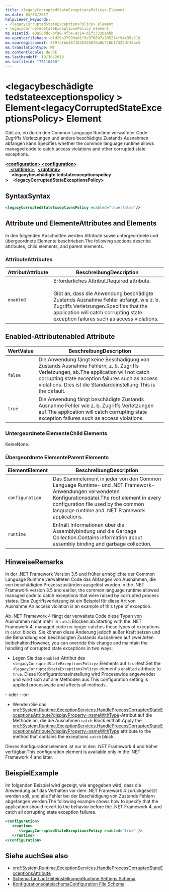 ```yaml
---
title: <legacyCorruptedStateExceptionsPolicy>-Element
ms.date: 03/30/2017
helpviewer_keywords:
- <legacyCorruptedStateExceptionsPolicy> element
- legacyCorruptedStateExceptionsPolicy element
ms.assetid: e0a55ddc-bfa8-4f3e-ac14-d1fc3330e4bb
ms.openlocfilehash: d1d29a37999a01f3e370897a1052f4f94435a218
ms.sourcegitcommit: 559fcfbe4871636494870a8b716bf7325df34ac5
ms.translationtype: MT
ms.contentlocale: de-DE
ms.lasthandoff: 10/30/2019
ms.locfileid: "73116460"
---
```

# <a name="legacycorruptedstateexceptionspolicy-element"></a><span data-ttu-id="5c67a-102">\<legacybeschädigte tedstateexceptionspolicy > Element</span><span class="sxs-lookup"><span data-stu-id="5c67a-102">\<legacyCorruptedStateExceptionsPolicy> Element</span></span>
<span data-ttu-id="5c67a-103">Gibt an, ob durch den Common Language Runtime verwalteter Code Zugriffs Verletzungen und andere beschädigte Zustands Ausnahmen abfangen kann.</span><span class="sxs-lookup"><span data-stu-id="5c67a-103">Specifies whether the common language runtime allows managed code to catch access violations and other corrupted state exceptions.</span></span>  
  
<span data-ttu-id="5c67a-104">[ **\<configuration>** ](../configuration-element.md)</span><span class="sxs-lookup"><span data-stu-id="5c67a-104">[**\<configuration>**](../configuration-element.md)</span></span>\
<span data-ttu-id="5c67a-105">&nbsp; &nbsp;[ **\<runtime >** ](runtime-element.md) </span><span class="sxs-lookup"><span data-stu-id="5c67a-105">&nbsp;&nbsp;[**\<runtime>**](runtime-element.md)</span></span>\
<span data-ttu-id="5c67a-106">&nbsp;&nbsp;&nbsp;&nbsp; **\<legacybeschädigte tedstateexceptionspolicy >**</span><span class="sxs-lookup"><span data-stu-id="5c67a-106">&nbsp;&nbsp;&nbsp;&nbsp;**\<legacyCorruptedStateExceptionsPolicy>**</span></span>  
  
## <a name="syntax"></a><span data-ttu-id="5c67a-107">Syntax</span><span class="sxs-lookup"><span data-stu-id="5c67a-107">Syntax</span></span>  
  
```xml  
<legacyCorruptedStateExceptionsPolicy enabled="true|false"/>  
```  
  
## <a name="attributes-and-elements"></a><span data-ttu-id="5c67a-108">Attribute und Elemente</span><span class="sxs-lookup"><span data-stu-id="5c67a-108">Attributes and Elements</span></span>  
 <span data-ttu-id="5c67a-109">In den folgenden Abschnitten werden Attribute sowie untergeordnete und übergeordnete Elemente beschrieben.</span><span class="sxs-lookup"><span data-stu-id="5c67a-109">The following sections describe attributes, child elements, and parent elements.</span></span>  
  
### <a name="attributes"></a><span data-ttu-id="5c67a-110">Attribute</span><span class="sxs-lookup"><span data-stu-id="5c67a-110">Attributes</span></span>  
  
|<span data-ttu-id="5c67a-111">Attribut</span><span class="sxs-lookup"><span data-stu-id="5c67a-111">Attribute</span></span>|<span data-ttu-id="5c67a-112">Beschreibung</span><span class="sxs-lookup"><span data-stu-id="5c67a-112">Description</span></span>|  
|---------------|-----------------|  
|`enabled`|<span data-ttu-id="5c67a-113">Erforderliches Attribut.</span><span class="sxs-lookup"><span data-stu-id="5c67a-113">Required attribute.</span></span><br /><br /> <span data-ttu-id="5c67a-114">Gibt an, dass die Anwendung beschädigte Zustands Ausnahme Fehler abfängt, wie z. b. Zugriffs Verletzungen.</span><span class="sxs-lookup"><span data-stu-id="5c67a-114">Specifies that the application will catch corrupting state exception failures such as access violations.</span></span>|  
  
## <a name="enabled-attribute"></a><span data-ttu-id="5c67a-115">Enabled-Attribut</span><span class="sxs-lookup"><span data-stu-id="5c67a-115">enabled Attribute</span></span>  
  
|<span data-ttu-id="5c67a-116">Wert</span><span class="sxs-lookup"><span data-stu-id="5c67a-116">Value</span></span>|<span data-ttu-id="5c67a-117">Beschreibung</span><span class="sxs-lookup"><span data-stu-id="5c67a-117">Description</span></span>|  
|-----------|-----------------|  
|`false`|<span data-ttu-id="5c67a-118">Die Anwendung fängt keine Beschädigung von Zustands Ausnahme Fehlern, z. b. Zugriffs Verletzungen, ab.</span><span class="sxs-lookup"><span data-stu-id="5c67a-118">The application will not catch corrupting state exception failures such as access violations.</span></span> <span data-ttu-id="5c67a-119">Dies ist die Standardeinstellung.</span><span class="sxs-lookup"><span data-stu-id="5c67a-119">This is the default.</span></span>|  
|`true`|<span data-ttu-id="5c67a-120">Die Anwendung fängt beschädigte Zustands Ausnahme Fehler wie z. b. Zugriffs Verletzungen auf.</span><span class="sxs-lookup"><span data-stu-id="5c67a-120">The application will catch corrupting state exception failures such as access violations.</span></span>|  
  
### <a name="child-elements"></a><span data-ttu-id="5c67a-121">Untergeordnete Elemente</span><span class="sxs-lookup"><span data-stu-id="5c67a-121">Child Elements</span></span>  
 <span data-ttu-id="5c67a-122">Keine</span><span class="sxs-lookup"><span data-stu-id="5c67a-122">None.</span></span>  
  
### <a name="parent-elements"></a><span data-ttu-id="5c67a-123">Übergeordnete Elemente</span><span class="sxs-lookup"><span data-stu-id="5c67a-123">Parent Elements</span></span>  
  
|<span data-ttu-id="5c67a-124">Element</span><span class="sxs-lookup"><span data-stu-id="5c67a-124">Element</span></span>|<span data-ttu-id="5c67a-125">Beschreibung</span><span class="sxs-lookup"><span data-stu-id="5c67a-125">Description</span></span>|  
|-------------|-----------------|  
|`configuration`|<span data-ttu-id="5c67a-126">Das Stammelement in jeder von den Common Language Runtime- und .NET Framework-Anwendungen verwendeten Konfigurationsdatei.</span><span class="sxs-lookup"><span data-stu-id="5c67a-126">The root element in every configuration file used by the common language runtime and .NET Framework applications.</span></span>|  
|`runtime`|<span data-ttu-id="5c67a-127">Enthält Informationen über die Assemblybindung und die Garbage Collection.</span><span class="sxs-lookup"><span data-stu-id="5c67a-127">Contains information about assembly binding and garbage collection.</span></span>|  
  
## <a name="remarks"></a><span data-ttu-id="5c67a-128">Hinweise</span><span class="sxs-lookup"><span data-stu-id="5c67a-128">Remarks</span></span>  
 <span data-ttu-id="5c67a-129">In der .NET Framework Version 3,5 und früher ermöglichte der Common Language Runtime verwalteten Code das Abfangen von Ausnahmen, die von beschädigten Prozesszuständen ausgelöst wurden.</span><span class="sxs-lookup"><span data-stu-id="5c67a-129">In the .NET Framework version 3.5 and earlier, the common language runtime allowed managed code to catch exceptions that were raised by corrupted process states.</span></span> <span data-ttu-id="5c67a-130">Eine Zugriffsverletzung ist ein Beispiel für diese Art von Ausnahme.</span><span class="sxs-lookup"><span data-stu-id="5c67a-130">An access violation is an example of this type of exception.</span></span>  
  
 <span data-ttu-id="5c67a-131">Ab .NET Framework 4 fängt der verwaltete Code diese Typen von Ausnahmen nicht mehr in `catch` Blöcken ab.</span><span class="sxs-lookup"><span data-stu-id="5c67a-131">Starting with the .NET Framework 4, managed code no longer catches these types of exceptions in `catch` blocks.</span></span> <span data-ttu-id="5c67a-132">Sie können diese Änderung jedoch außer Kraft setzen und die Behandlung von beschädigten Zustands Ausnahmen auf zwei Arten beibehalten:</span><span class="sxs-lookup"><span data-stu-id="5c67a-132">However, you can override this change and maintain the handling of corrupted state exceptions in two ways:</span></span>  
  
- <span data-ttu-id="5c67a-133">Legen Sie das `enabled`-Attribut des `<legacyCorruptedStateExceptionsPolicy>` Elements auf `true`fest.</span><span class="sxs-lookup"><span data-stu-id="5c67a-133">Set the `<legacyCorruptedStateExceptionsPolicy>` element's `enabled` attribute to `true`.</span></span> <span data-ttu-id="5c67a-134">Diese Konfigurationseinstellung wird Processwide angewendet und wirkt sich auf alle Methoden aus.</span><span class="sxs-lookup"><span data-stu-id="5c67a-134">This configuration setting is applied processwide and affects all methods.</span></span>  
  
 <span data-ttu-id="5c67a-135">- oder -</span><span class="sxs-lookup"><span data-stu-id="5c67a-135">-or-</span></span>  
  
- <span data-ttu-id="5c67a-136">Wenden Sie das <xref:System.Runtime.ExceptionServices.HandleProcessCorruptedStateExceptionsAttribute?displayProperty=nameWithType>-Attribut auf die Methode an, die die Ausnahmen `catch` Block enthält.</span><span class="sxs-lookup"><span data-stu-id="5c67a-136">Apply the <xref:System.Runtime.ExceptionServices.HandleProcessCorruptedStateExceptionsAttribute?displayProperty=nameWithType> attribute to the method that contains the exceptions `catch` block.</span></span>  
  
 <span data-ttu-id="5c67a-137">Dieses Konfigurationselement ist nur in den .NET Framework 4 und höher verfügbar.</span><span class="sxs-lookup"><span data-stu-id="5c67a-137">This configuration element is available only in the .NET Framework 4 and later.</span></span>  
  
## <a name="example"></a><span data-ttu-id="5c67a-138">Beispiel</span><span class="sxs-lookup"><span data-stu-id="5c67a-138">Example</span></span>  
 <span data-ttu-id="5c67a-139">Im folgenden Beispiel wird gezeigt, wie angegeben wird, dass die Anwendung auf das Verhalten vor dem .NET Framework 4 zurückgesetzt werden soll, und alle Fehler bei der Beschädigung von Zustands Fehlern abgefangen werden.</span><span class="sxs-lookup"><span data-stu-id="5c67a-139">The following example shows how to specify that the application should revert to the behavior before the .NET Framework 4, and catch all corrupting state exception failures.</span></span>  
  
```xml  
<configuration>  
   <runtime>  
      <legacyCorruptedStateExceptionsPolicy enabled="true" />  
   </runtime>  
</configuration>  
```  
  
## <a name="see-also"></a><span data-ttu-id="5c67a-140">Siehe auch</span><span class="sxs-lookup"><span data-stu-id="5c67a-140">See also</span></span>

- <xref:System.Runtime.ExceptionServices.HandleProcessCorruptedStateExceptionsAttribute>
- [<span data-ttu-id="5c67a-141">Schema für Laufzeiteinstellungen</span><span class="sxs-lookup"><span data-stu-id="5c67a-141">Runtime Settings Schema</span></span>](index.md)
- [<span data-ttu-id="5c67a-142">Konfigurationsdateischema</span><span class="sxs-lookup"><span data-stu-id="5c67a-142">Configuration File Schema</span></span>](../index.md)

